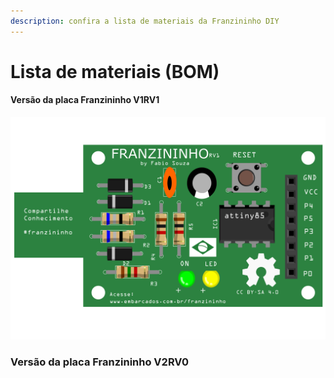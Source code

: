 ```yaml
---
description: confira a lista de materiais da Franzininho DIY
---
```


# Lista de materiais \(BOM\)

#### Versão da placa Franzininho V1RV1

![](../.gitbook/assets/lista-01.png)


### Versão da placa Franzininho V2RV0

